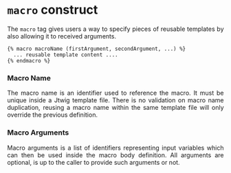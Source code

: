 # `macro` construct

<p style="text-align: justify;">
The <code>macro</code> tag gives users a way to specify pieces of reusable templates by also allowing it to received arguments.
</p>

```twig
{% macro macroName (firstArgument, secondArgument, ...) %}
  ... reusable template content ....
{% endmacro %}
```


### Macro Name

<p style="text-align: justify;">
The macro name is an identifier used to reference the macro. It must be unique inside a Jtwig template file. There is no validation on macro name duplication, reusing a macro name within the same template file will only override the previous definition.
</p>

### Macro Arguments

<p style="text-align: justify;">
Macro arguments is a list of identifiers representing input variables which can then be used inside the macro body definition. All arguments are optional, is up to the caller to provide such arguments or not.
</p>